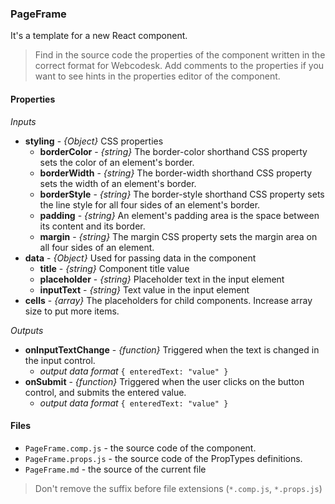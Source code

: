 
### PageFrame

It's a template for a new React component.

> Find in the source code the properties of the component written in the correct format for Webcodesk. 
> Add comments to the properties if you want to see hints in the properties editor of the component.

#### Properties

*Inputs*
* __styling__ - _{Object}_ CSS properties
    * __borderColor__ - _{string}_ The border-color shorthand CSS property sets the color of an element's border.
    * __borderWidth__ - _{string}_ The border-width shorthand CSS property sets the width of an element's border.
    * __borderStyle__ - _{string}_ The border-style shorthand CSS property sets the line style for all four sides of an element's border.
    * __padding__ - _{string}_ An element's padding area is the space between its content and its border.
    * __margin__ - _{string}_ The margin CSS property sets the margin area on all four sides of an element.
* __data__ - _{Object}_ Used for passing data in the component
    * __title__ - _{string}_ Component title value
    * __placeholder__ - _{string}_ Placeholder text in the input element
    * __inputText__ - _{string}_ Text value in the input element
* __cells__ - _{array}_ The placeholders for child components. Increase array size to put more items.

*Outputs*

* __onInputTextChange__ - _{function}_ Triggered when the text is changed in the input control.
    * _output data format_  `{ enteredText: "value" }`
* __onSubmit__ - _{function}_ Triggered when the user clicks on the button control, and submits the entered value.
    * _output data format_  `{ enteredText: "value" }`

#### Files

* `PageFrame.comp.js` - the source code of the component.
* `PageFrame.props.js` - the source code of the PropTypes definitions.
* `PageFrame.md` - the source of the current file

> Don't remove the suffix before file extensions (`*.comp.js`, `*.props.js`)
